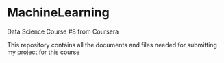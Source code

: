 # MachineLearning
Data Science Course #8 from Coursera

This repository contains all the documents and files needed for submitting my project for this course
